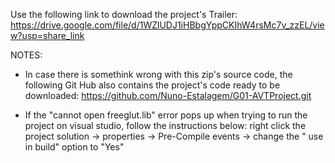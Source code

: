 Use the following link to download the project's Trailer:
https://drive.google.com/file/d/1WZlUDJ1iHBbgYppCKIhW4rsMc7v_zzEL/view?usp=share_link

NOTES:
- In case there is somethink wrong with this zip's source code, the following Git Hub also contains the project's code ready to be downloaded: https://github.com/Nuno-Estalagem/G01-AVTProject.git 

- If the "cannot open freeglut.lib" error pops up when trying to run the project on visual studio, follow the instructions below:
right click the project solution -> properties -> Pre-Compile events -> change the " use in build" option to "Yes" 